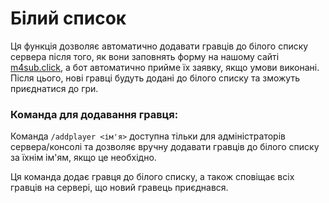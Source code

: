 # Білий список

Ця функція дозволяє автоматично додавати гравців до білого списку сервера після того, як вони заповнять форму на нашому сайті [m4sub.click](https://m4sub.click/apply), а бот автоматично прийме їх заявку, якщо умови виконані. Після цього, нові гравці будуть додані до білого списку та зможуть приєднатися до гри.

### Команда для додавання гравця:
Команда `/addplayer <ім'я>` доступна тільки для адміністраторів сервера/консолі та дозволяє вручну додавати гравців до білого списку за їхнім ім'ям, якщо це необхідно.

Ця команда додає гравця до білого списку, а також сповіщає всіх гравців на сервері, що новий гравець приєднався.